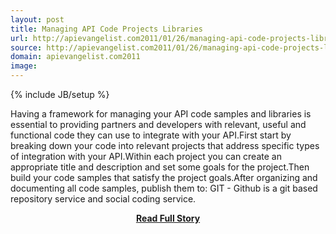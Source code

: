```yaml
---
layout: post
title: Managing API Code Projects Libraries
url: http://apievangelist.com2011/01/26/managing-api-code-projects-libraries/
source: http://apievangelist.com2011/01/26/managing-api-code-projects-libraries/
domain: apievangelist.com2011
image: 
---
```

{% include JB/setup %}<p>Having a framework for managing your API code samples and libraries is essential to providing partners and developers with relevant, useful and functional code they can use to integrate with your API.First start by breaking down your code into relevant projects that address specific types of integration with your API.Within each project you can create an appropriate title and description and set some goals for the project.Then build your code samples that satisfy the project goals.After organizing and documenting all code samples, publish them to: GIT - Github is a git based repository service and social coding service.</p>
<center><p><a href="http://apievangelist.com2011/01/26/managing-api-code-projects-libraries/" style='padding:25px; font-sze:18px; font-weight: bold;'>Read Full Story</a></p></center>
